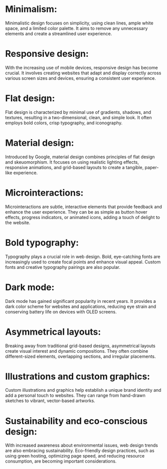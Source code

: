 # Minimalism:
Minimalistic design focuses on simplicity, using clean lines, ample white space, and a limited color palette. It aims to remove any unnecessary elements and create a streamlined user experience.

# Responsive design:
With the increasing use of mobile devices, responsive design has become crucial. It involves creating websites that adapt and display correctly across various screen sizes and devices, ensuring a consistent user experience.

# Flat design:
Flat design is characterized by minimal use of gradients, shadows, and textures, resulting in a two-dimensional, clean, and simple look. It often employs bold colors, crisp typography, and iconography.

# Material design:
Introduced by Google, material design combines principles of flat design and skeuomorphism. It focuses on using realistic lighting effects, responsive animations, and grid-based layouts to create a tangible, paper-like experience.

# Microinteractions:
Microinteractions are subtle, interactive elements that provide feedback and enhance the user experience. They can be as simple as button hover effects, progress indicators, or animated icons, adding a touch of delight to the website.

# Bold typography:
Typography plays a crucial role in web design. Bold, eye-catching fonts are increasingly used to create focal points and enhance visual appeal. Custom fonts and creative typography pairings are also popular.

# Dark mode:
Dark mode has gained significant popularity in recent years. It provides a dark color scheme for websites and applications, reducing eye strain and conserving battery life on devices with OLED screens.

# Asymmetrical layouts:
Breaking away from traditional grid-based designs, asymmetrical layouts create visual interest and dynamic compositions. They often combine different-sized elements, overlapping sections, and irregular placements.

# Illustrations and custom graphics:
Custom illustrations and graphics help establish a unique brand identity and add a personal touch to websites. They can range from hand-drawn sketches to vibrant, vector-based artworks.

# Sustainability and eco-conscious design:
With increased awareness about environmental issues, web design trends are also embracing sustainability. Eco-friendly design practices, such as using green hosting, optimizing page speed, and reducing resource consumption, are becoming important considerations.
